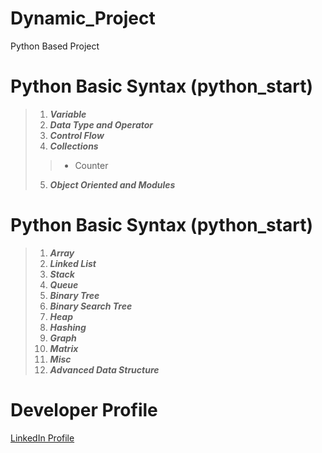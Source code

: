 # Dynamic_Project
Python Based Project


# Python Basic Syntax (python_start)
>1. **_Variable_** <br />
>2. **_Data Type and Operator_** <br />
>3. **_Control Flow_** <br />
>4. **_Collections_** <br />
>> - Counter
>5. **_Object Oriented and Modules_** <br />

# Python Basic Syntax (python_start)
>1. **_Array_** <br />
>2. **_Linked List_** <br />
>3. **_Stack_** <br />
>4. **_Queue_** <br />
>5. **_Binary Tree_** <br />
>6. **_Binary Search Tree_** <br />
>7. **_Heap_** <br />
>8. **_Hashing_** <br />
>9. **_Graph_** <br />
>10. **_Matrix_** <br />
>11. **_Misc_** <br />
>12. **_Advanced Data Structure_** <br />

# Developer Profile
[LinkedIn Profile](https://gaganpreetkaurkalsi.netlify.app/)


